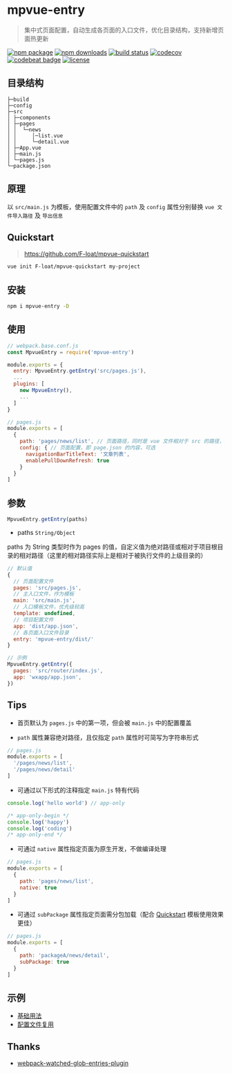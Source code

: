 # mpvue-entry

> 集中式页面配置，自动生成各页面的入口文件，优化目录结构，支持新增页面热更新

[![npm package](https://img.shields.io/npm/v/mpvue-entry.svg)](https://npmjs.org/package/mpvue-entry)
[![npm downloads](https://img.shields.io/npm/dw/mpvue-entry.svg)](https://npmjs.org/package/mpvue-entry)
[![build status](https://travis-ci.org/F-loat/mpvue-entry.svg?branch=master)](https://travis-ci.org/F-loat/mpvue-entry)
[![codecov](https://codecov.io/gh/F-loat/mpvue-entry/branch/master/graph/badge.svg)](https://codecov.io/gh/F-loat/mpvue-entry/branch/master)
[![codebeat badge](https://codebeat.co/badges/c51b57e4-c809-404e-a825-4271a8e2e01e)](https://codebeat.co/projects/github-com-f-loat-mpvue-entry-master)
[![license](https://img.shields.io/github/license/mashape/apistatus.svg)](https://github.com/F-loat/mpvue-entry/blob/master/LICENSE)

## 目录结构

```
├─build
├─config
├─src
│ ├─components
│ ├─pages
│ │  └─news
│ │     │─list.vue
│ │     └─detail.vue
│ ├─App.vue
│ ├─main.js
│ └─pages.js
└─package.json
```

## 原理

以 `src/main.js` 为模板，使用配置文件中的 `path` 及 `config` 属性分别替换 `vue 文件导入路径` 及 `导出信息`

## Quickstart

> https://github.com/F-loat/mpvue-quickstart

``` bash
vue init F-loat/mpvue-quickstart my-project
```

## 安装

``` bash
npm i mpvue-entry -D
```

## 使用

``` js
// webpack.base.conf.js
const MpvueEntry = require('mpvue-entry')

module.exports = {
  entry: MpvueEntry.getEntry('src/pages.js'),
  ...
  plugins: [
    new MpvueEntry(),
    ...
  ]
}
```

``` js
// pages.js
module.exports = [
  {
    path: 'pages/news/list', // 页面路径，同时是 vue 文件相对于 src 的路径，必填
    config: { // 页面配置，即 page.json 的内容，可选
      navigationBarTitleText: '文章列表',
      enablePullDownRefresh: true
    }
  }
]
```

## 参数

``` js
MpvueEntry.getEntry(paths)
```

* paths `String/Object`

paths 为 String 类型时作为 pages 的值，自定义值为绝对路径或相对于项目根目录的相对路径（这里的相对路径实际上是相对于被执行文件的上级目录的）

``` js
// 默认值
{
  // 页面配置文件
  pages: 'src/pages.js',
  // 主入口文件，作为模板
  main: 'src/main.js',
  // 入口模板文件，优先级较高
  template: undefined,
  // 项目配置文件
  app: 'dist/app.json',
  // 各页面入口文件目录
  entry: 'mpvue-entry/dist/'
}

// 示例
MpvueEntry.getEntry({
  pages: 'src/router/index.js',
  app: 'wxapp/app.json',
})
```

## Tips

* 首页默认为 `pages.js` 中的第一项，但会被 `main.js` 中的配置覆盖

* `path` 属性兼容绝对路径，且仅指定 `path` 属性时可简写为字符串形式

``` js
// pages.js
module.exports = [
  '/pages/news/list',
  '/pages/news/detail'
]
```

* 可通过以下形式的注释指定 `main.js` 特有代码

``` js
console.log('hello world') // app-only

/* app-only-begin */
console.log('happy')
console.log('coding')
/* app-only-end */
```

* 可通过 `native` 属性指定页面为原生开发，不做编译处理

``` js
// pages.js
module.exports = [
  {
    path: 'pages/news/list',
    native: true
  }
]
```

* 可通过 `subPackage` 属性指定页面需分包加载（配合 [Quickstart](#quickstart) 模板使用效果更佳）

``` js
// pages.js
module.exports = [
  {
    path: 'packageA/news/detail',
    subPackage: true
  }
]
```

## 示例

* [基础用法](./examples/simple)
* [配置文件复用](./examples/vue-router)

## Thanks

* [webpack-watched-glob-entries-plugin](https://github.com/Milanzor/webpack-watched-glob-entries-plugin)
